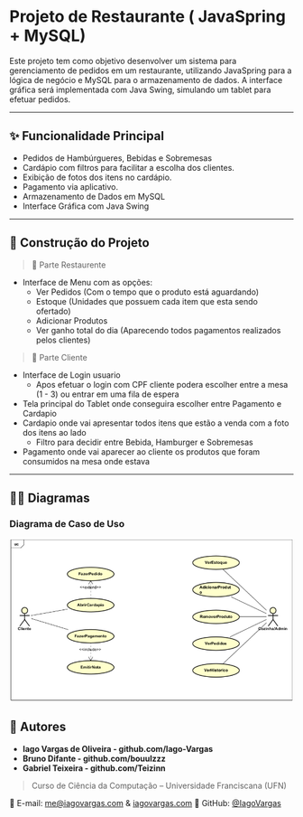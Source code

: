 # Projeto de Restaurante ( JavaSpring + MySQL)

Este projeto tem como objetivo desenvolver um sistema para gerenciamento de pedidos em um restaurante, utilizando JavaSpring para a lógica de negócio e MySQL para o armazenamento de dados. A interface gráfica será implementada com Java Swing, simulando um tablet para efetuar pedidos.

---

## ✨ Funcionalidade Principal

- Pedidos de Hambúrgueres, Bebidas e Sobremesas
- Cardápio com filtros para facilitar a escolha dos clientes.
- Exibição de fotos dos itens no cardápio.
- Pagamento via aplicativo.
- Armazenamento de Dados em MySQL
- Interface Gráfica com Java Swing

---

## 🧱 Construção do Projeto

> 🔹 Parte Restaurente
- Interface de Menu com as opções:
  - Ver Pedidos (Com o tempo que o produto está aguardando)
  - Estoque (Unidades que possuem cada item que esta sendo ofertado)
  - Adicionar Produtos
  - Ver ganho total do dia (Aparecendo todos pagamentos realizados pelos clientes)
> 🔹 Parte Cliente
- Interface de Login usuario
  - Apos efetuar o login com CPF cliente podera escolher entre a mesa (1 - 3) ou entrar em uma fila de espera 
- Tela principal do Tablet onde conseguira escolher entre Pagamento e Cardapio
- Cardapio onde vai apresentar todos itens que estão a venda com a foto dos itens ao lado
  - Filtro para decidir entre Bebida, Hamburger e Sobremesas
- Pagamento onde vai aparecer ao cliente os produtos que foram consumidos na mesa onde estava
---

## 🧑‍💻 Diagramas

### Diagrama de Caso de Uso
![Diagrama de caso de uso](https://github.com/Iago-Vargas/ProjetoRestaurante/blob/main/Diagramas/Diagrama%20de%20Caso%20de%20Uso%20-%20Restaurante.png)


## 👤 Autores

- **Iago Vargas de Oliveira - github.com/Iago-Vargas**
- **Bruno Difante - github.com/bouulzzz**
- **Gabriel Teixeira - github.com/Teizinn**
> Curso de Ciência da Computação – Universidade Franciscana (UFN)

📧 E-mail: me@iagovargas.com & [iagovargas.com](https://iagovargas.com)
🔗 GitHub: [@IagoVargas](https://github.com/Iago-Vargas)  
